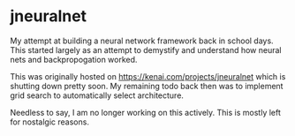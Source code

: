 # jneuralnet
My attempt at building a neural network framework back in school days.
This started largely as an attempt to demystify and understand how neural nets and backpropogation worked.

This was originally hosted on https://kenai.com/projects/jneuralnet which is shutting down pretty soon. 
My remaining todo back then was to implement grid search to automatically select architecture.

Needless to say, I am no longer working on this actively. This is mostly left for nostalgic reasons.

